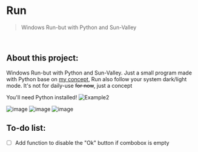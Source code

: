   
# Run

>Windows Run-but with Python and Sun-Valley

<div align="left">
  
<br>

## About this project:
Windows Run-but with Python and Sun-Valley. Just a small program made with Python base on [my concept](https://www.reddit.com/r/Windows_Redesign/comments/s8kgtm/quite_new_to_figma_so_i_just_create_a_simple/), Run also follow your system dark/light mode. It's not for daily-use ~~for now~~, just a concept
<br>

You'll need Python installed!
![Example2](https://user-images.githubusercontent.com/86362423/158045500-413133e4-6bbe-4402-b197-8da897c755e7.gif)

![image](https://user-images.githubusercontent.com/86362423/158001467-a3fbea0b-d93b-4ae4-85ab-c73bac7c8309.png)
![image](https://user-images.githubusercontent.com/86362423/158001488-135cadbd-3313-4dfd-a400-d88b7f94aba6.png)
![image](https://user-images.githubusercontent.com/86362423/158001500-3e71d09d-7eb5-4b27-94bb-9a3e24d5f490.png)

## To-do list:
- [ ] Add function to disable the "Ok" button if combobox is empty
